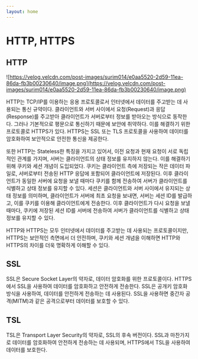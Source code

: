 ```yaml
---
layout: home
---
```


# HTTP, HTTPS

## HTTP

![https://velog.velcdn.com/post-images/surim014/e0aa5520-2d59-11ea-86da-fb3b00230640/image.png](https://velog.velcdn.com/post-images/surim014/e0aa5520-2d59-11ea-86da-fb3b00230640/image.png)

HTTP는 TCP/IP를 이용하는 응용 프로토콜로서 인터넷에서 데이터를 주고받는 데 사용되는 통신 규약이다. 클라이언트와 서버 사이에서 요청(Request)과 응답(Response)를 주고받아 클라이언트가 서버로부터 정보를 받아오는 방식으로 동작한다. 그러나 기본적으로 평문으로 통신하기 때문에 보안에 취약하다. 이를 해결하기 위한 프로토콜로 HTTPS가 있다. HTTPS는 SSL 또는 TLS 프로토콜을 사용하여 데이터를 암호화하여 보안적으로 안전한 통신을 제공한다.

또한 HTTP는 Stateless한 특징을 가지고 있어서, 이전 요청과 현재 요청이 서로 독립적인 관계를 가지며, 서버는 클라이언트의 상태 정보를 유지하지 않는다. 이를 해결하기 위해 쿠키와 세션 개념이 도입되었다. 쿠키는 클라이언트 측에 저장되는 작은 데이터 파일로, 서버로부터 전송된 HTTP 응답에 포함되어 클라이언트에 저장된다. 이후 클라이언트가 동일한 서버에 요청을 보낼 때마다 쿠키를 함께 전송하여 서버가 클라이언트를 식별하고 상태 정보를 유지할 수 있다. 세션은 클라이언트와 서버 사이에서 유지되는 상태 정보를 의미하며, 클라이언트가 서버에 최초 요청을 보내면, 서버는 세션 ID를 발급하고, 이를 쿠키를 이용해 클라이언트에게 전송한다. 이후 클라이언트가 다시 요청을 보낼 때마다, 쿠키에 저장된 세션 ID를 서버에 전송하여 서버가 클라이언트를 식별하고 상태 정보를 유지할 수 있다.

HTTP와 HTTPS는 모두 인터넷에서 데이터를 주고받는 데 사용되는 프로토콜이지만, HTTPS는 보안적인 측면에서 더 안전하며, 쿠키와 세션 개념을 이해하면 HTTP와 HTTPS의 차이를 더욱 명확하게 이해할 수 있다.

## SSL

SSL은 Secure Socket Layer의 약자로, 데이터 암호화를 위한 프로토콜이다. HTTPS에서 SSL을 사용하여 데이터를 암호화하고 안전하게 전송한다. SSL은 공개키 암호화 방식을 사용하여, 데이터를 안전하게 전송하는 데 사용된다. SSL을 사용하면 중간자 공격(MITM)과 같은 공격으로부터 데이터를 보호할 수 있다.

## TSL

TSL은 Transport Layer Security의 약자로, SSL의 후속 버전이다. SSL과 마찬가지로 데이터를 암호화하여 안전하게 전송하는 데 사용되며, HTTPS에서 TSL을 사용하여 데이터를 보호한다.